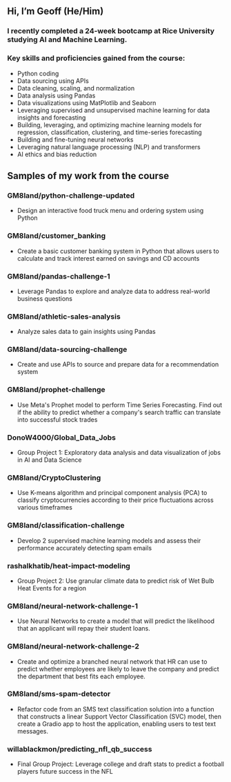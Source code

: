 ## Hi, I’m Geoff (He/Him)
### I recently completed a 24-week bootcamp at Rice University studying AI and Machine Learning. 
### Key skills and proficiencies gained from the course:
- Python coding
- Data sourcing using APIs
- Data cleaning, scaling, and normalization
- Data analysis using Pandas
- Data visualizations using MatPlotlib and Seaborn
- Leveraging supervised and unsupervised machine learning for data insights and forecasting
- Building, leveraging, and optimizing machine learning models for regression, classification, clustering, and time-series forecasting
- Building and fine-tuning neural networks
- Leveraging natural language processing (NLP) and transformers
- AI ethics and bias reduction

## Samples of my work from the course
    

### GM8land/python-challenge-updated
- Design an interactive food truck menu and ordering system using Python
  

### GM8land/customer_banking
- Create a basic customer banking system in Python that allows users to calculate and track interest earned on savings and CD accounts 



### GM8land/pandas-challenge-1
- Leverage Pandas to explore and analyze data to address real-world business questions
  


### GM8land/athletic-sales-analysis
- Analyze sales data to gain insights using Pandas



### GM8land/data-sourcing-challenge
- Create and use APIs to source and prepare data for a recommendation system


### GM8land/prophet-challenge
- Use Meta's Prophet model to perform Time Series Forecasting. Find out if the ability to predict whether a company's search traffic can translate into successful stock trades


### DonoW4000/Global_Data_Jobs
- Group Project 1: Exploratory data analysis and data visualization of jobs in AI and Data Science
  
### GM8land/CryptoClustering
- Use K-means algorithm and principal component analysis (PCA) to classify cryptocurrencies according to their price fluctuations across various timeframes


### GM8land/classification-challenge
- Develop 2 supervised machine learning models and assess their performance accurately detecting spam emails


### rashalkhatib/heat-impact-modeling
- Group Project 2: Use granular climate data to predict risk of Wet Bulb Heat Events for a region
  

### GM8land/neural-network-challenge-1
- Use Neural Networks to create a model that will predict the likelihood that an applicant will repay their student loans.


### GM8land/neural-network-challenge-2
- Create and optimize a branched neural network that HR can use to predict whether employees are likely to leave the company and predict the department that best fits each employee.


### GM8land/sms-spam-detector
- Refactor code from an SMS text classification solution into a function that constructs a linear Support Vector Classification (SVC) model, then create a Gradio app to host the application, enabling users to test text messages.


### willablackmon/predicting_nfl_qb_success
- Final Group Project: Leverage college and draft stats to predict a football players future success in the NFL





<!---
GM8land/GM8land is a ✨ special ✨ repository because its `README.md` (this file) appears on your GitHub profile.
You can click the Preview link to take a look at your changes.
--->
